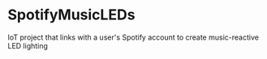 # SpotifyMusicLEDs
IoT project that links with a user's Spotify account to create music-reactive LED lighting
